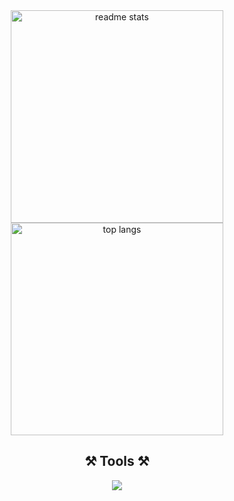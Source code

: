 <div align="center">
<!--   <img width=400 src="https://github-readme-stats-salesp07.vercel.app/api?username=geojimas&count_private=true&show_icons=true&theme=vue-dark&rank_icon=github&border_radius=10&" alt="readme stats" />
  <img width=300 src="https://github-readme-stats-salesp07.vercel.app/api/top-langs/?username=geojimas&hide=HTML&langs_count=6&layout=compact&theme=vue-dark&border_radius=10&size_weight=0.5&count_weight=0.5&exclude_repo=github-readme-stats" alt="top langs" /> -->
  <img width=340 src="http://github-profile-summary-cards.vercel.app/api/cards/stats?username=geojimas&theme=ayu_mirage" alt="readme stats" />
  <img width=340 src="http://github-profile-summary-cards.vercel.app/api/cards/repos-per-language?username=geojimas&theme=ayu_mirage" alt="top langs" />
 </div>
<h2 align="center">⚒️ Tools ⚒️</h2>
<div align="center">
    <img src="https://skillicons.dev/icons?i=html,sass,tailwind,javascript,typescript,vue,react,nodejs,git" />
</div>
<!-- <div align=center>  
![](http://github-profile-summary-cards.vercel.app/api/cards/repos-per-language?username=geojimas&theme=dark)
![](http://github-profile-summary-cards.vercel.app/api/cards/stats?username=geojimas&theme=dark) 
</div>  -->

